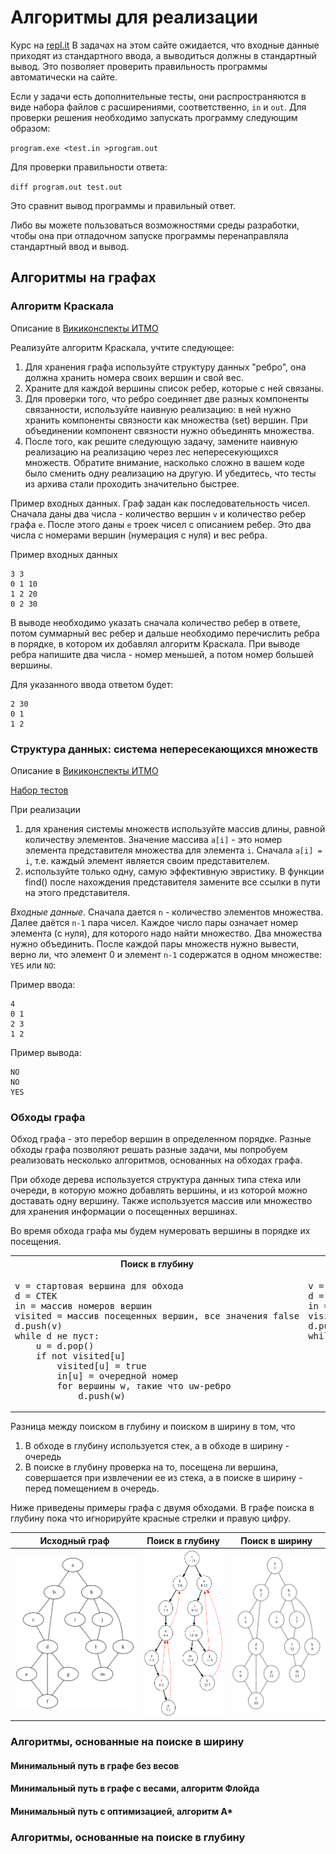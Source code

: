 # Алгоритмы для реализации

Курс на [repl.it](https://repl.it/data/classrooms/share/9a361fad6356e308ceee03c12f926f64)
В задачах на этом сайте ожидается, что входные данные приходят
из стандартного ввода, а выводиться должны в стандартный вывод.
Это позволяет проверить правильность программы автоматически на
сайте.

Если у задачи есть дополнительные тесты,
они распространяются в виде набора
файлов с расширениями, соответственно, `in` и `out`. Для
проверки решения необходимо запускать программу следующим
образом:

`program.exe <test.in >program.out`

Для проверки правильности ответа:

`diff program.out test.out`

Это сравнит вывод программы и правильный ответ.

Либо вы можете пользоваться возможностями среды
разработки, чтобы она при отладочном запуске программы
перенаправляла стандартный ввод и вывод.

## Алгоритмы на графах

### Алгоритм Краскала
Описание в [Викиконспекты ИТМО](https://neerc.ifmo.ru/wiki/index.php?title=%D0%90%D0%BB%D0%B3%D0%BE%D1%80%D0%B8%D1%82%D0%BC_%D0%9A%D1%80%D0%B0%D1%81%D0%BA%D0%B0%D0%BB%D0%B0)

Реализуйте алгоритм Краскала, учтите следующее:
1. Для хранения графа используйте структуру данных "ребро",
она должна хранить номера своих вершин и свой вес.
1. Храните для каждой вершины список ребер, которые
с ней связаны.
1. Для проверки того, что ребро
соединяет две разных компоненты связанности, используйте
наивную реализацию: в ней нужно хранить компоненты связности
как множества (set) вершин. При объединении компонент
связности нужно объединять множества.
1. После того, как решите следующую задачу, замените
наивную реализацию на реализацию через лес непересекующихся
множеств. Обратите внимание, насколько сложно в вашем
коде было сменить одну реализацию на другую. И убедитесь,
что тесты из архива стали проходить значительно быстрее.

Пример входных данных. Граф задан как последовательность
чисел. Сначала даны два числа - количество
вершин `v` и количество ребер графа `e`. После этого
даны `e` троек чисел с описанием ребер. Это два числа
с номерами вершин (нумерация с нуля) и вес ребра.

Пример входных данных
```
3 3
0 1 10
1 2 20
0 2 30
```

В выводе необходимо указать сначала количество ребер в ответе,
потом суммарный вес ребер и дальше необходимо перечислить
ребра в порядке, в котором их добавлял алгоритм Краскала.
При выводе ребра напишите два числа - номер меньшей,
а потом номер большей вершины.

Для указанного ввода ответом будет:
```
2 30
0 1
1 2
```

### Структура данных: система непересекающихся множеств
Описание в [Викиконспекты ИТМО](https://neerc.ifmo.ru/wiki/index.php?title=%D0%A1%D0%9D%D0%9C_(%D1%80%D0%B5%D0%B0%D0%BB%D0%B8%D0%B7%D0%B0%D1%86%D0%B8%D1%8F_%D1%81_%D0%BF%D0%BE%D0%BC%D0%BE%D1%89%D1%8C%D1%8E_%D0%BB%D0%B5%D1%81%D0%B0_%D0%BA%D0%BE%D1%80%D0%BD%D0%B5%D0%B2%D1%8B%D1%85_%D0%B4%D0%B5%D1%80%D0%B5%D0%B2%D1%8C%D0%B5%D0%B2))

[Набор тестов](union-find%20forest/tests.zip)

При реализации

1. для хранения системы множеств используйте массив длины,
равной количеству элементов. Значение массива `a[i]` - это
номер элемента представителя множества для элемента `i`.
Сначала `a[i] = i`, т.е. каждый элемент является своим
представителем.
1. используйте только одну, самую эффективную
эвристику. В функции find() после нахождения представителя
замените все ссылки в пути на этого представителя. 

*Входные данные*. Сначала дается `n` - количество элементов
множества. Далее даётся `n-1` пара чисел. Каждое число
пары означает номер элемента (с нуля), для которого 
надо найти множество. Два множества нужно объединить.
После каждой пары множеств нужно вывести, верно ли,
что элемент 0 и элемент `n-1` содержатся в одном множестве:
`YES` или `NO`:

Пример ввода:
```
4
0 1
2 3
1 2
``` 

Пример вывода:
```
NO
NO
YES
```

### Обходы графа

Обход графа - это перебор вершин в определенном порядке. Разные обходы графа позволяют
решать разные задачи, мы попробуем реализовать несколько алгоритмов, основанных на обходах
графа.

При обходе дерева используется структура данных типа стека или очереди, в которую можно добавлять
вершины, и из которой можно доставать одну вершину. Также используется массив или множество
для хранения информации о посещенных вершинах.

Во время обхода графа мы будем нумеровать вершины в порядке их посещения.

<table>
<tr>
<th>Поиск в глубину</th>
<th>Поиск в ширину</th>
</tr>
<tr>
<td><pre>
v = стартовая вершина для обхода
d = СТЕК
in = массив номеров вершин
visited = массив посещенных вершин, все значения false
d.push(v)                           
while d не пуст: 
    u = d.pop()                       
    if not visited[u]
        visited[u] = true
        in[u] = очередной номер           
        for вершины w, такие что uw-ребро
            d.push(w)
</pre>
</td>
<td><pre>
v = стартовая вершина для обхода
d = ОЧЕРЕДЬ
in = массив номеров вершин
visited = массив посещенных вершин, все значения false
d.push(v) ; visited[v] = true
while d не пуст: 
    u = d.pop()                           
    in[u] = очередной номер           
    for вершины w, такие что uw-ребро
        if not visited[w]
            visited[w] = true
            d.push(w)
</pre></td>
</tr>
</table>

Разница между поиском в глубину и поиском в ширину в том, что
1. В обходе в глубину используется стек, а в обходе в ширину - очередь
1. В поиске в глубину проверка на то, посещена ли вершина, совершается при извлечении ее из стека,
а в поиске в ширину - перед помещением в очередь.


Ниже приведены примеры графа с двумя обходами. В графе поиска в глубину пока что игнорируйте
красные стрелки и правую цифру.

|Исходный граф|Поиск в глубину|Поиск в ширину|
|------|----|-----|
|![Исходный граф](graph%20searches/graph-example.svg)|![Поиск в глубину](graph%20searches/graph-dfs.svg)|![Поиск в ширину](graph%20searches/graph-bfs.svg)|

### Алгоритмы, основанные на поиске в ширину

#### Минимальный путь в графе без весов
#### Минимальный путь в графе с весами, алгоритм Флойда
#### Минимальный путь с оптимизацией, алгоритм A*

### Алгоритмы, основанные на поиске в глубину